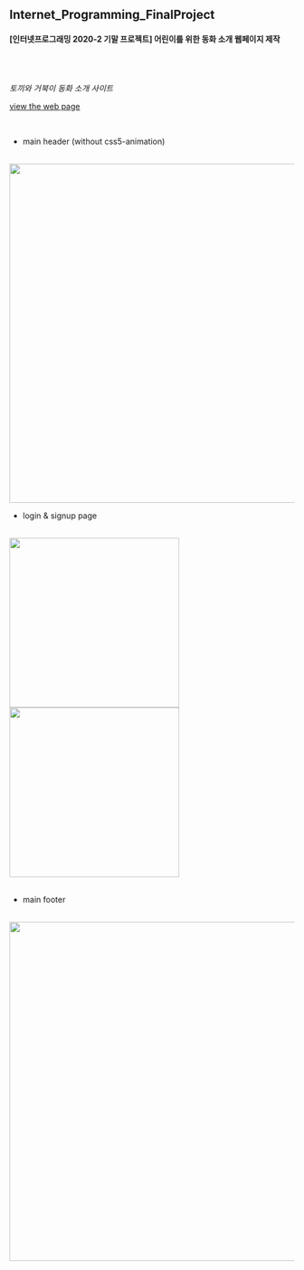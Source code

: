 ## Internet_Programming_FinalProject

#### [인터넷프로그래밍 2020-2 기말 프로젝트] 어린이를 위한 동화 소개 웹페이지 제작
<br><br>

_토끼와 거북이 동화 소개 사이트_

[view the web page](https://yebinleee.github.io/Internet_Programming_FinalProject/files/main_page.html)

<br>

- main header (without css5-animation)
<br>
<img src="https://github.com/YebinLeee/Internet_Programming_FinalProject/blob/main/final%20view/fianl_header.JPG" width=600></img>
<br>

- login & signup page
<br>
<div><img src="https://github.com/YebinLeee/Internet_Programming_FinalProject/blob/main/final%20view/final_login.JPG" height=300></img>
<img src="https://github.com/YebinLeee/Internet_Programming_FinalProject/blob/main/final%20view/final_membership.JPG" height=300></img></div>
<br>

- main footer
<br>
<img src="https://github.com/YebinLeee/Internet_Programming_FinalProject/blob/main/final%20view/final_footer.JPG" width=600></img>
<br>
